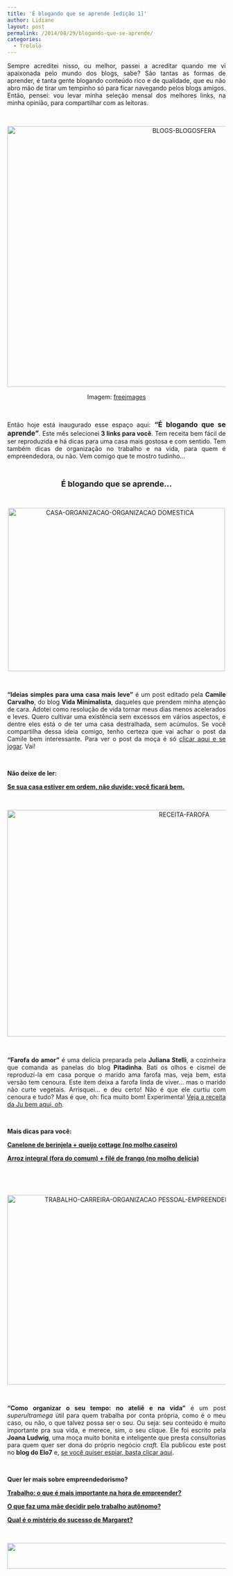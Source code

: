 ```yaml
---
title: 'É blogando que se aprende [edição 1]'
author: Lidiane
layout: post
permalink: /2014/08/29/blogando-que-se-aprende/
categories:
  - Trololó
---
```

<p align="justify">
  Sempre acreditei nisso, ou melhor, passei a acreditar quando me vi apaixonada pelo mundo dos blogs, sabe? São tantas as formas de aprender, é tanta gente blogando conteúdo rico e de qualidade, que eu não abro mão de tirar um tempinho só para ficar navegando pelos blogs amigos. Então, pensei: vou levar minha seleção mensal dos melhores links, na minha opinião, para compartilhar com as leitoras.
</p>

&nbsp;

<p align="center">
  <a href="https://www.trololodemulher.com.br/2014/08/BLOGS-BLOGOSFERA.jpg"><img class="alignnone size-full wp-image-10349" src="https://www.trololodemulher.com.br/2014/08/BLOGS-BLOGOSFERA.jpg" alt="BLOGS-BLOGOSFERA" width="800" height="600" /></a>
</p>

<p align="center">
  Imagem: <a href="http://www.freeimages.com/" target="_blank" rel="noopener noreferrer">freeimages</a>
</p>

&nbsp;

<p align="justify">
  Então hoje está inaugurado esse espaço aqui:<span style="font-size: medium;"> <strong>“É blogando que se aprende”</strong></span>. Este mês selecionei <strong>3 links para você</strong>. Tem receita bem fácil de ser reproduzida e há dicas para uma casa mais gostosa e com sentido. Tem também dicas de organização no trabalho e na vida, para quem é empreendedora, ou não. Vem comigo que te mostro tudinho…
</p>

&nbsp;

<p align="center">
  <strong><span style="font-size: large;">É blogando que se aprende…</span></strong>
</p>

&nbsp;

<p align="center">
  <a href="https://www.trololodemulher.com.br/2014/08/CASA-ORGANIZACAO-ORGANIZACAO-DOMESTICA.jpg"><img class="alignnone size-full wp-image-10351" src="https://www.trololodemulher.com.br/2014/08/CASA-ORGANIZACAO-ORGANIZACAO-DOMESTICA.jpg" alt="CASA-ORGANIZACAO-ORGANIZACAO DOMESTICA" width="500" height="375" /></a>
</p>

&nbsp;

<p align="justify">
  <strong>“Ideias simples para uma casa mais leve”</strong> é um post editado pela <strong>Camile Carvalho</strong>, do blog <strong>Vida Minimalista</strong>, daqueles que prendem minha atenção de cara. Adotei como resolução de vida tornar meus dias menos acelerados e leves. Quero cultivar uma existência sem excessos em vários aspectos, e dentre eles está o de ter uma casa destralhada, sem acúmulos. Se você compartilha dessa ideia comigo, tenho certeza que vai achar o post da Camile bem interessante. Para ver o post da moça é só <a href="http://vidaminimalista.com/ideias-simples-para-uma-casa-mais-leve/comment-page-1/#comment-32494" target="_blank" rel="noopener noreferrer">clicar aqui e se jogar</a>. Vai!
</p>

&nbsp;

<p align="left">
  <strong>Não deixe de ler:</strong>
</p>

<p align="left">
  <a href="http://www.trololodemulher.com.br/2014/08/18/casa-em-ordem-2/" target="_blank" rel="noopener noreferrer"><strong>Se sua casa estiver em ordem, não duvide: você ficará bem.</strong></a>
</p>

&nbsp;

<p align="center">
  <a href="https://www.trololodemulher.com.br/2014/08/RECEITA-FAROFA.png"><img class="alignnone size-full wp-image-10352" src="https://www.trololodemulher.com.br/2014/08/RECEITA-FAROFA.png" alt="RECEITA-FAROFA" width="800" height="521" /></a>
</p>

&nbsp;

<p align="justify">
  <strong>“Farofa do amor”</strong> é uma delícia preparada pela <strong>Juliana Stelli</strong>, a cozinheira que comanda as panelas do blog <strong>Pitadinha</strong>. Bati os olhos e cismei de reproduzí-la em casa porque o marido ama farofa mas, veja bem, esta versão tem cenoura. Este item deixa a farofa linda de viver… mas o marido não curte vegetais. Arrisquei… e deu certo! Não é que ele curtiu com cenoura e tudo? Mas é que, oh: fica muito bom! Experimenta! <a href="http://www.pitadinha.com/2014/07/farofa-do-amor.html" target="_blank" rel="noopener noreferrer">Veja a receita da Ju bem aqui, oh</a>.
</p>

&nbsp;

**Mais dicas para você:**

<a href="http://www.trololodemulher.com.br/2014/07/28/canelone-berinjela-queijo/" target="_blank" rel="noopener noreferrer"><strong>Canelone de berinjela + queijo cottage (no molho caseiro)</strong></a>

<a href="http://www.trololodemulher.com.br/2014/07/14/arroz-integral-file-frango/" target="_blank" rel="noopener noreferrer"><strong>Arroz integral (fora do comum) + filé de frango (no molho delícia)</strong></a>

&nbsp;

&nbsp;

<p align="center">
  <a href="https://www.trololodemulher.com.br/2014/08/TRABALHO-CARREIRA-ORGANIZACAO-PESSOAL-EMPREENDEDORISMO.jpg"><img class="alignnone size-full wp-image-10353" src="https://www.trololodemulher.com.br/2014/08/TRABALHO-CARREIRA-ORGANIZACAO-PESSOAL-EMPREENDEDORISMO.jpg" alt="TRABALHO-CARREIRA-ORGANIZACAO PESSOAL-EMPREENDEDORISMO" width="638" height="436" /></a>
</p>

&nbsp;

<p align="justify">
  <strong>“Como organizar o seu tempo: no ateliê e na vida”</strong> é um post <em>superultramega</em> útil para quem trabalha por conta própria, como é o meu caso, ou não, o que talvez possa ser o seu. Ou seja: seu conteúdo é muito importante pra sua vida, e merece, sim, o seu clique. Ele foi escrito pela <strong>Joana Ludwig</strong>, uma moça muito bonita e inteligente que presta consultorias para quem quer ser dona do próprio negócio <em>craft.</em> Ela publicou este post no <strong>blog do Elo7</strong> e, <a href="http://blog.elo7.com.br/2014/08/como-organizar-seu-tempo-no-atelie-e-na-vida.html#comment-36317" target="_blank" rel="noopener noreferrer">se você quiser espiar, basta clicar aqui</a>.
</p>

&nbsp;

**Quer ler mais sobre empreendedorismo?**

<a href="http://www.trololodemulher.com.br/2014/06/13/trabalho-empreendedorismo/" target="_blank" rel="noopener noreferrer"><strong>Trabalho: o que é mais importante na hora de empreender?</strong></a>

<a href="http://www.trololodemulher.com.br/2014/05/06/empreendedorismo-materno/" target="_blank" rel="noopener noreferrer"><strong>O que faz uma mãe decidir pelo trabalho autônomo?</strong></a>

<a href="http://www.trololodemulher.com.br/2013/08/16/margaret-empreendedorismo/" target="_blank" rel="noopener noreferrer"><strong>Qual é o mistério do sucesso de Margaret?</strong></a>

&nbsp;

<p align="center">
  <a href="http://feedburner.google.com/fb/a/mailverify?uri=blogbichafemea&loc=pt_BR" target="_blank" rel="noopener noreferrer"><img class="alignnone size-full wp-image-8451" title="Assine o Bicha Fêmea grátis!" src="https://www.trololodemulher.com.br/2012/01/rodapé.png" alt="" width="600" height="59" /></a>
</p>

&nbsp;

&nbsp;